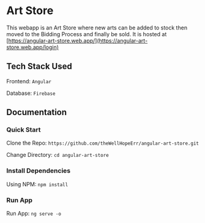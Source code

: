 # Art Store

This webapp is an Art Store where new arts can be added to stock then moved to the
Bidding Process and finally be sold. It is hosted at [https://angular-art-store.web.app/](https://angular-art-store.web.app/login)

## Tech Stack Used

Frontend: `Angular`

Database: `Firebase`

## Documentation

### Quick Start

Clone the Repo: `https://github.com/theWellHopeErr/angular-art-store.git`

Change Directory: `cd angular-art-store`

### Install Dependencies

Using NPM: `npm install`

### Run App

Run App: `ng serve -o`
